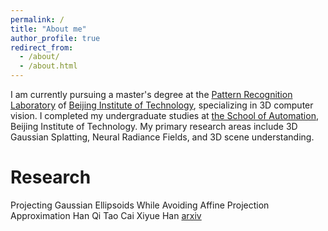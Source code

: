 ```yaml
---
permalink: /
title: "About me"
author_profile: true
redirect_from: 
  - /about/
  - /about.html
---
```



I am currently pursuing a master's degree at the [Pattern Recognition Laboratory](https://ac.bit.edu.cn/xygk/zzjg/jcxszz/401dc4db5410423db49a077b2c838592.htm) of [Beijing Institute of Technology](https://www.bit.edu.cn/), specializing in 3D computer vision. I completed my undergraduate studies at [the School of Automation](https://ac.bit.edu.cn/xygk/xyjj/index.htm), Beijing Institute of Technology. My primary research areas include 3D Gaussian Splatting, Neural Radiance Fields, and 3D scene understanding.

Research
======
Projecting Gaussian Ellipsoids While Avoiding Affine Projection Approximation
Han Qi Tao Cai Xiyue Han
[arxiv](https://arxiv.org/abs/2411.07579)
